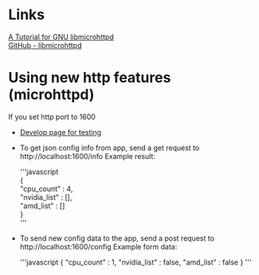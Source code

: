 Links  
=====  
  
[A Tutorial for GNU libmicrohttpd](https://www.gnu.org/software/libmicrohttpd/tutorial.html#Top)  
[GitHub - libmicrohttpd](https://github.com/ulion/libmicrohttpd)  
  
Using new http features (microhttpd)  
====================================  
  
  If you set http port to 1600

  - [Develop page for testing](http://localhost:1600/devtest)  
  - To get json config info from app, send a get request to http://localhost:1600/info
      Example result:  

      '''javascript  
		{  
		  "cpu_count" : 4,  
		  "nvidia_list" : [],  
		  "amd_list" : []  
		}  
      '''  

  - To send new config data to the app, send a post request to http://localhost:1600/config
      Example form data:

      '''javascript
		{
		  "cpu_count" : 1,
		  "nvidia_list" : false,
		  "amd_list" : false
		}
      '''
